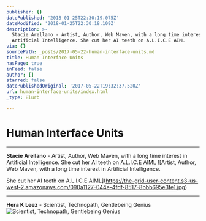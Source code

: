 ```yaml
---
publisher: {}
datePublished: '2018-01-25T22:30:19.075Z'
dateModified: '2018-01-25T22:30:18.109Z'
description: >-
  Stacie Arellano - Artist, Author, Web Maven, with a long time interest in
  Artificial Intelligence. She cut her AI teeth on A.L.I.C.E AIML
via: {}
sourcePath: _posts/2017-05-22-human-interface-units.md
title: Human Interface Units
hasPage: true
inFeed: false
author: []
starred: false
datePublishedOriginal: '2017-05-22T19:32:37.520Z'
url: human-interface-units/index.html
_type: Blurb

---
```

# **Human Interface Units**

---

**Stacie Arellano** - Artist, Author, Web Maven, with a long time interest in Artificial Intelligence. She cut her AI teeth on A.L.I.C.E AIML
![Artist, Author, Web Maven, with a long time interest in Artificial Intelligence.

She cut her AI teeth on A.L.I.C.E AIML](https://the-grid-user-content.s3-us-west-2.amazonaws.com/090a1127-044e-4fdf-8517-8bbb695e3fe1.jpg)

---

**Hera K Leez** - Scientist, Technopath, Gentlebeing Genius
![Scientist, Technopath, Gentlebeing Genius](https://the-grid-user-content.s3-us-west-2.amazonaws.com/fc5ee025-46d4-48f7-baab-17665144b75c.jpg)